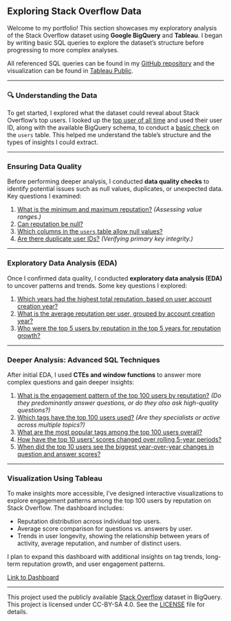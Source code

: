## **Exploring Stack Overflow Data**  

Welcome to my portfolio! This section showcases my exploratory analysis of the Stack Overflow dataset using **Google BigQuery** and **Tableau**. I began by writing basic SQL queries to explore the dataset’s structure before progressing to more complex analyses.

All referenced SQL queries can be found in my [GitHub repository](https://github.com/kim-h-l/portfolio-sql/tree/main/stackoverflow) and the visualization can be found in [Tableau Public](https://public.tableau.com/views/StackOverflowDataExploration/StackOverflow).  

---

### **🔍 Understanding the Data**  

To get started, I explored what the dataset could reveal about Stack Overflow’s top users. I looked up the [top user of all time](https://stackoverflow.com/users/22656/jon-skeet) and used their user ID, along with the available BigQuery schema, to conduct a [basic check](https://github.com/kim-h-l/portfolio-sql/blob/main/stackoverflow/001_user_data_exploration.sql) on the `users` table. This helped me understand the table’s structure and the types of insights I could extract.  

---

### **Ensuring Data Quality**  

Before performing deeper analysis, I conducted **data quality checks** to identify potential issues such as null values, duplicates, or unexpected data. Key questions I examined:  

1. [What is the minimum and maximum reputation?](https://github.com/kim-h-l/portfolio-sql/blob/main/stackoverflow/002_dq_reputation_min_max.sql) *(Assessing value ranges.)*  
2. [Can reputation be null?](https://github.com/kim-h-l/portfolio-sql/blob/main/stackoverflow/003_dq_reputation_null.sql)  
3. [Which columns in the `users` table allow null values?](https://github.com/kim-h-l/portfolio-sql/blob/main/stackoverflow/004_dq_user_table_nulls.sql)  
4. [Are there duplicate user IDs?](https://github.com/kim-h-l/portfolio-sql/blob/main/stackoverflow/005_dq_user_id_dupe_check.sql) *(Verifying primary key integrity.)*  

---

### **Exploratory Data Analysis (EDA)**  

Once I confirmed data quality, I conducted **exploratory data analysis (EDA)** to uncover patterns and trends. Some key questions I explored:  

1. [Which years had the highest total reputation, based on user account creation year?](https://github.com/kim-h-l/portfolio-sql/blob/main/stackoverflow/006_eda_reputation_by_year.sql)  
2. [What is the average reputation per user, grouped by account creation year?](https://github.com/kim-h-l/portfolio-sql/blob/main/stackoverflow/007_eda_avg_user_reputation.sql)  
3. [Who were the top 5 users by reputation in the top 5 years for reputation growth?](https://github.com/kim-h-l/portfolio-sql/blob/main/stackoverflow/008_eda_top_users_top_years.sql)  

---

### **Deeper Analysis: Advanced SQL Techniques**  

After initial EDA, I used **CTEs and window functions** to answer more complex questions and gain deeper insights:  

1. [What is the engagement pattern of the top 100 users by reputation?](https://github.com/kim-h-l/portfolio-sql/blob/main/stackoverflow/009_top_100_users_qa.sql) *(Do they predominantly answer questions, or do they also ask high-quality questions?)*  
2. [Which tags have the top 100 users used?](https://github.com/kim-h-l/portfolio-sql/blob/main/stackoverflow/010_top_100_users_tags.sql) *(Are they specialists or active across multiple topics?)*  
3. [What are the most popular tags among the top 100 users overall?](https://github.com/kim-h-l/portfolio-sql/blob/main/stackoverflow/011_top_100_users_top_tags.sql)  
4. [How have the top 10 users’ scores changed over rolling 5-year periods?](https://github.com/kim-h-l/portfolio-sql/blob/main/stackoverflow/012_top_10_users_rolling_scores.sql)  
5. [When did the top 10 users see the biggest year-over-year changes in question and answer scores?](https://github.com/kim-h-l/portfolio-sql/blob/main/stackoverflow/013_top_10_users_yoy_q_a_growth.sql)

---
### **Visualization Using Tableau**

To make insights more accessible, I’ve designed interactive visualizations to explore engagement patterns among the top 100 users by reputation on Stack Overflow. The dashboard includes:

- Reputation distribution across individual top users.
- Average score comparison for questions vs. answers by user.
- Trends in user longevity, showing the relationship between years of activity, average reputation, and number of distinct users.
  
I plan to expand this dashboard with additional insights on tag trends, long-term reputation growth, and user engagement patterns.

[Link to Dashboard](https://public.tableau.com/views/StackOverflowDataExploration/StackOverflow)



___

This project used the publicly available [Stack Overflow](https://console.cloud.google.com/marketplace/product/stack-exchange/stack-overflow) dataset in BigQuery. This project is licensed under CC-BY-SA 4.0. See the [LICENSE](https://github.com/kim-h-l/kim-h-l.github.io/blob/main/LICENSE) file for details.
